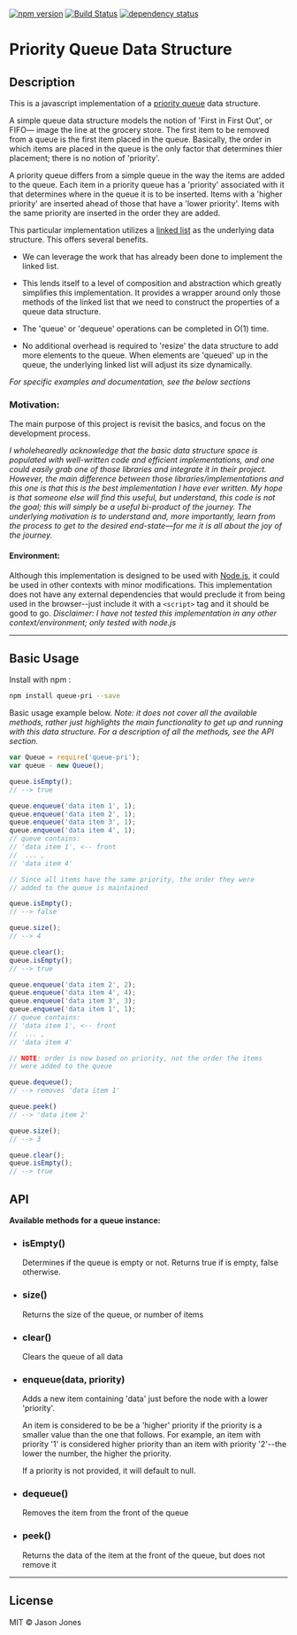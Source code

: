 [![npm version][npm-image]][npm-url] [![Build Status][travis-image]][travis-url] [![dependency status][dm-image]][dm-url]

# Priority Queue Data Structure

## Description

This is a javascript implementation of a
[priority queue](http://en.wikipedia.org/wiki/Priority_queue)
data structure.

A simple queue data structure models the notion of 'First in First Out', or
FIFO&mdash; image the line at the grocery store.  The first item to be removed
from a queue is the first item placed in the queue.  Basically, the order in
which items are placed in the queue is the only factor that determines thier
placement; there is no notion of 'priority'.

A priority queue differs from a simple queue in the way the items are added to
the queue.  Each item in a priority queue has a 'priority' associated with it
that determines where in the queue it is to be inserted.  Items with a 'higher
priority' are inserted ahead of those that have a 'lower priority'.  Items with
the same priority are inserted in the order they are added.

This particular implementation utilizes a
[linked list](https://www.npmjs.com/package/dbly-linked-list) as the
underlying data structure.  This offers several benefits.

* We can leverage the work that has already been done to implement the
  linked list.

* This lends itself to a level of composition and abstraction which greatly
  simplifies this implementation.  It provides a wrapper around only those
  methods of the linked list that we need to construct the properties of a
  queue data structure.

* The 'queue' or 'dequeue' operations can be completed in O(1) time.

* No additional overhead is required to 'resize' the data structure to add
  more elements to the queue.  When elements are 'queued' up in the queue, the
  underlying linked list will adjust its size dynamically.

*For specific examples and documentation, see the below sections*

### Motivation:

The main purpose of this project is revisit the basics, and focus on the
development process.

*I wholehearedly acknowledge that the basic data structure space is populated
with well-written code and efficient implementations, and one could easily grab
one of those libraries and integrate it in their project.  However, the main
difference between those libraries/implementations and this one is that this is
the best implementation I have ever written.  My hope is that someone else will
find this useful, but understand, this code is not the goal; this will simply
be a useful bi-product of the journey.  The underlying motivation is to
understand and, more importantly, learn from the process to get to the desired
end-state&mdash;for me it is all about the joy of the journey.*

#### Environment:

Although this implementation is designed to be used with
[Node.js](http://www.nodejs.org), it could be used in other contexts with minor
modifications.  This implementation does not have any external dependencies
that would preclude it from being used in the browser--just include it with a
`<script>` tag and it should be good to go.  _Disclaimer: I have not tested
this implementation in any other context/environment; only tested with node.js_

----

## Basic Usage

Install with npm :

```bash
npm install queue-pri --save
```
Basic usage example below.  _Note: it does not cover all the available
methods, rather just highlights the main functionality to get up and running
with this data structure. For a description of all the methods, see the
API section._

```javascript
var Queue = require('queue-pri');
var queue - new Queue();

queue.isEmpty();
// --> true

queue.enqueue('data item 1', 1);
queue.enqueue('data item 2', 1);
queue.enqueue('data item 3', 1);
queue.enqueue('data item 4', 1);
// queue contains:
// 'data item 1', <-- front
//  ... ,
// 'data item 4'

// Since all items have the same priority, the order they were
// added to the queue is maintained

queue.isEmpty();
// --> false

queue.size();
// --> 4

queue.clear();
queue.isEmpty();
// --> true

queue.enqueue('data item 2', 2);
queue.enqueue('data item 4', 4);
queue.enqueue('data item 3', 3);
queue.enqueue('data item 1', 1);
// queue contains:
// 'data item 1', <-- front
//  ... ,
// 'data item 4'

// NOTE: order is now based on priority, not the order the items
// were added to the queue

queue.dequeue();
// --> removes 'data item 1'

queue.peek()
// --> 'data item 2'

queue.size();
// --> 3

queue.clear();
queue.isEmpty();
// --> true
```

## API

**Available methods for a queue instance:**

* ### isEmpty()
    Determines if the queue is empty or not. Returns true if is empty, false
    otherwise.

* ### size()
    Returns the size of the queue, or number of items

* ### clear()
    Clears the queue of all data

* ### enqueue(data, priority)
    Adds a new item containing 'data' just before the node with a lower
    'priority'.

    An item is considered to be be a 'higher' priority if
    the priority is a smaller value than the one that follows.  For
    example, an item with priority '1' is considered higher priority than
    an item with priority '2'--the lower the number, the higher the
    priority.

    If a priority is not provided, it will default to null.

* ### dequeue()
    Removes the item from the front of the queue

* ### peek()
    Returns the data of the item at the front of the queue,
    but does not remove it

----
## License
MIT &copy; Jason Jones

[npm-image]:https://badge.fury.io/js/queue-pri.svg
[npm-url]:http://npmjs.org/package/queue-pri
[travis-image]:https://travis-ci.org/jasonsjones/queue-pri.svg
[travis-url]:https://travis-ci.org/jasonsjones/queue-pri
[dm-image]:https://david-dm.org/jasonsjones/queue-pri.svg
[dm-url]:https://david-dm.org/jasonsjones/queue-pri

